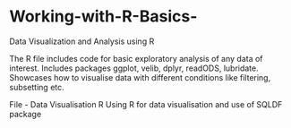 # Working-with-R-Basics-
Data Visualization and Analysis using R

The R file includes code for basic exploratory analysis of any data of interest.
Includes packages ggplot, velib, dplyr, readODS, lubridate.
Showcases how to visualise data with different conditions like filtering, subsetting etc.

File - Data Visualisation R
Using R for data visualisation and use of SQLDF package
